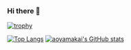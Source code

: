 ### Hi there 👋

<!--
**かい/かい** is a ✨ _special_ ✨ repository because its `README.md` (this file) appears on your GitHub profile.

Here are some ideas to get you started:

- 🔭 I'm currently working on ...
- 🌱 I'm currently learning ...
- 👯 I'm looking to collaborate on ...
- 🤔 I'm looking for help with ...
- 💬 Ask me about ...
- 📫 How to reach me: ...
- 😄 Pronouns: ...
- ⚡ Fun fact: ...
-->

[![trophy](https://github-profile-trophy.vercel.app/?username=aoyamakai)](https://github.com/ryo-ma/github-profile-trophy)

[![Top Langs](https://github-readme-stats.vercel.app/api/top-langs/?username=aoyamakai&layout=compact)](https://github.com/anuraghazra/github-readme-stats)
[![aoyamakai's GitHub stats](https://github-readme-stats.vercel.app/api?username=aoyamakai)](https://github.com/anuraghazra/github-readme-stats)
